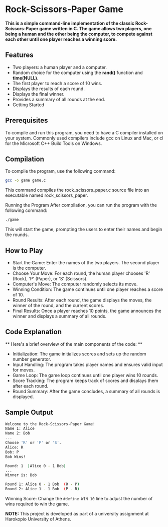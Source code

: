 # Rock-Scissors-Paper Game
**This is a simple command-line implementation of the classic Rock-Scissors-Paper game written in C. The game allows two players, one being a human and the other being the computer, to compete against each other until one player reaches a winning score.**

## Features
- Two players: a human player and a computer.
- Random choice for the computer using the **rand()** function and **time(NULL).**
- The first player to reach a score of 10 wins.
- Displays the results of each round.
- Displays the final winner.
- Provides a summary of all rounds at the end.
- Getting Started

## Prerequisites
To compile and run this program, you need to have a C compiler installed on your system.
Commonly used compilers include gcc on Linux and Mac, or cl for the Microsoft C++ Build Tools on Windows.

## Compilation
To compile the program, use the following command:

```sh
gcc -o game game.c
```
This command compiles the rock_scissors_paper.c source file into an executable named rock_scissors_paper.

Running the Program
After compilation, you can run the program with the following command:

```sh
./game
```
This will start the game, prompting the users to enter their names and begin the rounds.

## How to Play
- Start the Game: Enter the names of the two players. The second player is the computer.
- Choose Your Move: For each round, the human player chooses 'R' (Rock), 'P' (Paper), or 'S' (Scissors).
- Computer's Move: The computer randomly selects its move.
- Winning Condition: The game continues until one player reaches a score of 10.
- Round Results: After each round, the game displays the moves, the winner of the round, and the current scores.
- Final Results: Once a player reaches 10 points, the game announces the winner and displays a summary of all rounds.

## Code Explanation
** Here's a brief overview of the main components of the code: **
- Initialization: The game initializes scores and sets up the random number generator.
- Input Handling: The program takes player names and ensures valid input for moves.
- Game Loop: The game loop continues until one player wins 10 rounds.
- Score Tracking: The program keeps track of scores and displays them after each round.
- Round Summary: After the game concludes, a summary of all rounds is displayed.

## Sample Output
```sh
Welcome to the Rock-Scissors-Paper Game!
Name 1: Alice
Name 2: Bob
---
Choose 'R' or 'P' or 'S'.
Alice: R
Bob: P
Bob Wins!

Round: 1  |Alice 0 - 1 Bob|
...
Winner is: Bob

Round 1: Alice 0 - 1 Bob  (R - P)
Round 2: Alice 1 - 1 Bob  (P - R)
```
Winning Score: Change the ```#define WIN 10``` line to adjust the number of wins required to win the game.

**NOTE:** This project is developed as part of a university assignment at Harokopio University of Athens.
